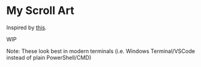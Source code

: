 # My Scroll Art

Inspired by [this](https://github.com/asweigart/scrollart).

WIP

Note: These look best in modern terminals (i.e. Windows Terminal/VSCode instead of plain PowerShell/CMD)